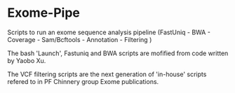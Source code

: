 # Exome-Pipe

Scripts to run an exome sequence analysis pipeline (FastUniq - BWA - Coverage - Sam/Bcftools - Annotation - Filtering )

The bash 'Launch', Fastuniq and BWA scripts are mofified from code written by Yaobo Xu.

The VCF filtering scripts are the next generation of 'in-house' scripts refered to in PF Chinnery group Exome publications.
